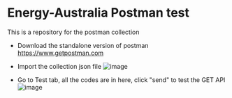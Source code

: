 # Energy-Australia Postman test
This is a repository for the postman collection

* Download the standalone version of postman https://www.getpostman.com

* Import the collection json file
![image](https://user-images.githubusercontent.com/34701575/128104396-996081dc-4ecb-4d6c-9ddc-fc849abf4733.png)

* Go to Test tab, all the codes are in here, click "send" to test the GET API
![image](https://user-images.githubusercontent.com/34701575/128104826-8a67adf1-81d2-4da7-aef8-27a3f8d46e1a.png)
